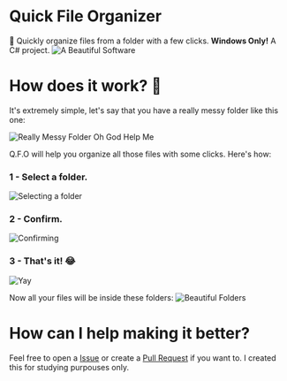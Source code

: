# Quick File Organizer
:rocket: Quickly organize files from a folder with a few clicks. <b>Windows Only!</b>
A C# project.
![A Beautiful Software](https://i.imgur.com/wrLe2ZU.png)

# How does it work? :thinking:
It's extremely simple, let's say that you have a really messy folder like this one:

![Really Messy Folder Oh God Help Me](https://i.imgur.com/2LpFZ0k.png)

Q.F.O will help you organize all those files with some clicks. Here's how:

### 1 - Select a folder.
![Selecting a folder](https://i.imgur.com/AfuBPDm.png)

### 2 - Confirm.
![Confirming](https://i.imgur.com/jZp3VwY.png)

### 3 - That's it! :joy:
![Yay](https://i.imgur.com/J0qQLpc.png)

Now all your files will be inside these folders:
![Beautiful Folders](https://i.imgur.com/lgkJbdC.png)

# How can I help making it better?
Feel free to open a <a href="https://github.com/saulojoab/Quick-File-Organizer/issues">Issue</a> or create a <a href="https://github.com/saulojoab/Quick-File-Organizer/pulls">Pull Request</a> if you want to. I created this for studying purpouses only.
